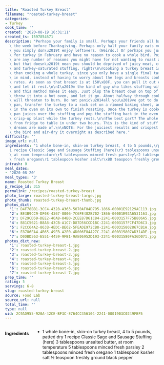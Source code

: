 ```yaml
---
title: "Roasted Turkey Breast"
filename: "roasted-turkey-breast"
categories:
- Turkey
cook_time: ''
created: '2020-08-19 16:31:11'
created_ts: 1597854671
description: "Perhaps your family is small. Perhaps your friends all bailed on you\
  \ the week before Thanksgiving. Perhaps only half your family eats meat. Perhaps\
  \ you simply don\u2019t enjoy leftovers. (Weirdo.) Or perhaps you just had a craving\
  \ for turkey in February and have no reason to cook a whole bird. Point is, there\
  \ are any number of reasons you might have for not wanting to roast an entire turkey,\
  \ but that doesn\u2019t mean you should be deprived of juicy meat, crispy skin,\
  \ and turkey-saturated stuffing, right?\n\nCooking a turkey breast is far easier\
  \ than cooking a whole turkey, since you only have a single final target temperature\
  \ in mind, instead of having to worry about the legs and breasts cooking at different\
  \ rates. As soon as that breast is at 150\xB0F, you can pull it out of the oven\
  \ and let it rest.\n\nI\u2019m the kind of guy who likes stuffing with my turkey,\
  \ and this method makes it easy. Just plop the breast down on top of a pan of stuffing,\
  \ throw it into a hot oven, and let it go. About halfway through cooking, the stuffing\
  \ will threaten to burn. Do not panic\u2014all you\u2019ve got to do is remove the\
  \ pan, transfer the turkey to a rack set on a rimmed baking sheet, and put it back\
  \ in the oven on its own to finish roasting. Once the turkey is cooked, pour the\
  \ pan juices over the stuffing and pop the stuffing back in the oven for one final\
  \ crisp-up blast while the turkey rests.\n\nThe best part? The whole process goes\
  \ from fridge to table in under two hours. This is the kind of stuff Sunday supper\
  \ dreams are made of.\n\nNOTE: For the juiciest results and crispest skin, dry-brine\
  \ the bird and air-dry it overnight as described here."
difficulty: ''
image_url: null
ingredients: "1 whole bone-in, skin-on turkey breast, 4 to 5 pounds,\rpatted dry\r\
  1 recipe Classic Sage and Sausage Stuffing (here)\r3 tablespoons unsalted butter,\
  \ at room temperature\r5 tablespoons minced fresh parsley\r2 tablespoons minced\
  \ fresh oregano\r1 tablespoon kosher salt\r\xBD teaspoon freshly ground black pepper"
intrash: 0
meal_dates:
- '2020-08-20'
meal_types: '3'
name: Roasted Turkey Breast
p_recipe_id: 315
permalink: /recipes/roasted-turkey-breast
photo_large: roasted-turkey-breast-large.jpg
photo_thumb: roasted-turkey-breast-thumb.jpg
photos_dict:
  '1': D4F78BB1-3CC4-4328-A363-5070AF04D795-1866-00001E92129AC113.jpg
  '2': BE3B9CC9-DF08-4367-8006-7C6FE402B702-1866-00001E92A6531163.jpg
  '3': DF29CD59-DEE2-46A8-84B0-2CEE87D61C84-2241-0003157F75B806A5.jpg
  '4': B81C5621-B8A8-43CB-A1C7-D87D56CCD1BC-2241-0003157FCF47D6C3.jpg
  '5': F2CC64A2-863B-4EDC-BE62-5FEADE972CB8-2241-000315802867CB1A.jpg
  '6': E8786EA4-4B65-49EB-A2F0-4D006F84A27C-2241-000315807AD314DE.jpg
  '7': D0DBD563-E551-4459-9FB1-9AE06952D193-2241-00031580FA36D071.jpg
photos_dict_new:
  '1': roasted-turkey-breast-1.jpg
  '2': roasted-turkey-breast-2.jpg
  '3': roasted-turkey-breast-3.jpg
  '4': roasted-turkey-breast-4.jpg
  '5': roasted-turkey-breast-5.jpg
  '6': roasted-turkey-breast-6.jpg
  '7': roasted-turkey-breast-7.jpg
prep_time: ''
rating: 5
servings: 6-8
slug: roasted-turkey-breast
source: Food Lab
source_url: null
total_time: ''
type: null
uid: 2C9AD955-920A-42CE-BF3C-E764CC456104-2241-0001903C0249FBF5
---
```

<div class="large-8 medium-7 columns" id="writeup">	</div><!-- #writeup -->
</div><!-- #row-one -->
<div class="row" id="row-two">	<div class="medium-4 small-5 columns" id="ingredients"><h4>Ingredients</h4><div class="box box-ingredients content"><ul>
<li>1 whole bone-in, skin-on turkey breast, 4 to 5 pounds,
patted dry
1 recipe Classic Sage and Sausage Stuffing (here)
3 tablespoons unsalted butter, at room temperature
5 tablespoons minced fresh parsley
2 tablespoons minced fresh oregano
1 tablespoon kosher salt
½ teaspoon freshly ground black pepper</li>
</ul>
</div>	</div>	<div class="medium-6 small-7 columns" id="directions">	</div>